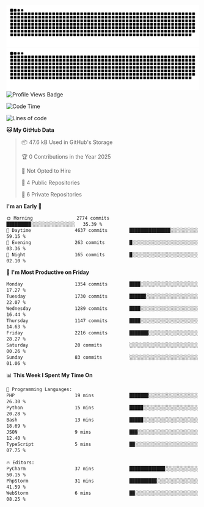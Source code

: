 <img src="https://github.com/nielsbaggerman/nielsbaggerman/blob/output/github-contribution-grid-snake.svg#gh-light-mode-only" alt="GitHub Snake Light">
<img src="https://github.com/nielsbaggerman/nielsbaggerman/blob/output/github-contribution-grid-snake-dark.svg#gh-dark-mode-only" alt="GitHub Snake Dark">
<img src="https://komarev.com/ghpvc/?username=nielsbaggerman&amp;label=Profile+Views" alt="Profile Views Badge" />

<!--START_SECTION:waka-->
![Code Time](http://img.shields.io/badge/Code%20Time-2%2C263%20hrs%2029%20mins-blue)

![Lines of code](https://img.shields.io/badge/From%20Hello%20World%20I%27ve%20Written-9.2%20million%20lines%20of%20code-blue)

**🐱 My GitHub Data** 

> 📦 47.6 kB Used in GitHub's Storage 
 > 
> 🏆 0 Contributions in the Year 2025
 > 
> 🚫 Not Opted to Hire
 > 
> 📜 4 Public Repositories 
 > 
> 🔑 6 Private Repositories 
 > 
**I'm an Early 🐤** 

```text
🌞 Morning                2774 commits        █████████░░░░░░░░░░░░░░░░   35.39 % 
🌆 Daytime                4637 commits        ███████████████░░░░░░░░░░   59.15 % 
🌃 Evening                263 commits         █░░░░░░░░░░░░░░░░░░░░░░░░   03.36 % 
🌙 Night                  165 commits         █░░░░░░░░░░░░░░░░░░░░░░░░   02.10 % 
```
📅 **I'm Most Productive on Friday** 

```text
Monday                   1354 commits        ████░░░░░░░░░░░░░░░░░░░░░   17.27 % 
Tuesday                  1730 commits        ██████░░░░░░░░░░░░░░░░░░░   22.07 % 
Wednesday                1289 commits        ████░░░░░░░░░░░░░░░░░░░░░   16.44 % 
Thursday                 1147 commits        ████░░░░░░░░░░░░░░░░░░░░░   14.63 % 
Friday                   2216 commits        ███████░░░░░░░░░░░░░░░░░░   28.27 % 
Saturday                 20 commits          ░░░░░░░░░░░░░░░░░░░░░░░░░   00.26 % 
Sunday                   83 commits          ░░░░░░░░░░░░░░░░░░░░░░░░░   01.06 % 
```


📊 **This Week I Spent My Time On** 

```text
💬 Programming Languages: 
PHP                      19 mins             ███████░░░░░░░░░░░░░░░░░░   26.30 % 
Python                   15 mins             █████░░░░░░░░░░░░░░░░░░░░   20.28 % 
Bash                     13 mins             █████░░░░░░░░░░░░░░░░░░░░   18.69 % 
JSON                     9 mins              ███░░░░░░░░░░░░░░░░░░░░░░   12.40 % 
TypeScript               5 mins              ██░░░░░░░░░░░░░░░░░░░░░░░   07.75 % 

🔥 Editors: 
PyCharm                  37 mins             █████████████░░░░░░░░░░░░   50.15 % 
PhpStorm                 31 mins             ██████████░░░░░░░░░░░░░░░   41.59 % 
WebStorm                 6 mins              ██░░░░░░░░░░░░░░░░░░░░░░░   08.25 % 
```


<!--END_SECTION:waka-->
